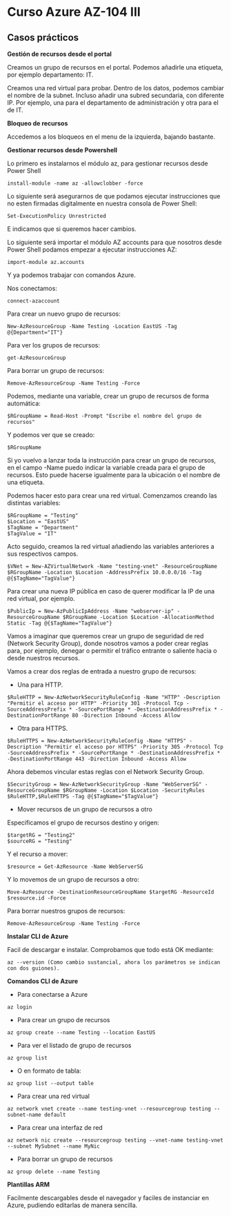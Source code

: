 # Curso Azure AZ-104 III

## Casos prácticos

**Gestión de recursos desde el portal**

Creamos un grupo de recursos en el portal. Podemos añadirle una etiqueta, por ejemplo departamento: IT.

Creamos una red virtual para probar. Dentro de los datos, podemos cambiar el nombre de la subnet. Incluso añadir una subred secundaria, con diferente IP. Por ejemplo, una para el departamento de administración y otra para el de IT.

**Bloqueo de recursos**

Accedemos a los bloqueos en el menu de la izquierda, bajando bastante. 

**Gestionar recursos desde Powershell**

Lo primero es instalarnos el módulo az, para gestionar recursos desde Power Shell

``` 
install-module -name az -allowclobber -force
```

Lo siguiente será asegurarnos de que podamos ejecutar instrucciones que no esten firmadas digitalmente en nuestra consola de Power Shell:

``` 
Set-ExecutionPolicy Unrestricted
```

E indicamos que si queremos hacer cambios.

Lo siguiente será importar el módulo AZ accounts para que nosotros desde Power Shell podamos empezar a ejecutar instrucciones AZ:

```
import-module az.accounts
```

Y ya podemos trabajar con comandos Azure.

Nos conectamos:

``` 
connect-azaccount
```

Para crear un nuevo grupo de recursos:

```
New-AzResourceGroup -Name Testing -Location EastUS -Tag @{Department="IT"}
``` 

Para ver los grupos de recursos:

```
get-AzResourceGroup
```

Para borrar un grupo de recursos:

```
Remove-AzResourceGroup -Name Testing -Force
```

Podemos, mediante una variable, crear un grupo de recursos de forma automática:

```
$RGroupName = Read-Host -Prompt "Escribe el nombre del grupo de recursos"
```

Y podemos ver que se creado:

```
$RGroupName
```

Si yo vuelvo a lanzar toda la instrucción para crear un grupo de recursos, en el campo -Name puedo indicar la variable creada para el grupo de recursos. Esto puede hacerse igualmente para la ubicación o el nombre de una etiqueta.

Podemos hacer esto para crear una red virtual. Comenzamos creando las distintas variables:

```
$RGroupName = "Testing"
$Location = "EastUS"
$TagName = "Department"
$TagValue = "IT"
``` 

Acto seguido, creamos la red virtual añadiendo las variables anteriores a sus respectivos campos.

```
$VNet = New-AZVirtualNetwork -Name "testing-vnet" -ResourceGroupName $RGroupName -Location $Location -AddressPrefix 10.0.0.0/16 -Tag @{$TagName="TagValue"}
``` 

Para crear una nueva IP pública en caso de querer modificar la IP de una red virtual, por ejemplo.

```
$PublicIp = New-AzPublicIpAddress -Name "webserver-ip" -ResourceGroupName $RGroupName -Location $Location -AllocationMethod Static -Tag @{$TagName="TagValue"}
``` 

Vamos a imaginar que queremos crear un grupo de seguridad de red (Network Security Group), donde nosotros vamos a poder crear reglas para, por ejemplo, denegar o permitir el tráfico entrante o saliente hacia o desde nuestros recursos.

Vamos a crear dos reglas de entrada a nuestro grupo de recursos:

* Una para HTTP.

```
$RuleHTTP = New-AzNetworkSecurityRuleConfig -Name "HTTP" -Description "Permitir el acceso por HTTP" -Priority 301 -Protocol Tcp -SourceAddressPrefix * -SourcePortRange * -DestinationAddressPrefix * -DestinationPortRange 80 -Direction Inbound -Access Allow
``` 

* Otra para HTTPS.

```
$RuleHTTPS = New-AzNetworkSecurityRuleConfig -Name "HTTPS" -Description "Permitir el acceso por HTTPS" -Priority 305 -Protocol Tcp -SourceAddressPrefix * -SourcePortRange * -DestinationAddressPrefix * -DestinationPortRange 443 -Direction Inbound -Access Allow
```

Ahora debemos vincular estas reglas con el Network Security Group. 

```
$SecurityGroup = New-AzNetworkSecurityGroup -Name "WebServerSG" -ResourceGroupName $RGroupName -Location $Location -SecurityRules $RuleHTTP,$RuleHTTPS -Tag @{$TagName="$TagValue"}
```

- Mover recursos de un grupo de recursos a otro

Especificamos el grupo de recursos destino y origen:

``` 
$targetRG = "Testing2"
$sourceRG = "Testing"
```

Y el recurso a mover:

``` 
$resource = Get-AzResource -Name WebServerSG
```

Y lo movemos de un grupo de recursos a otro:

``` 
Move-AzResource -DestinationResourceGroupName $targetRG -ResourceId $resource.id -Force
```

Para borrar nuestros grupos de recursos:

```
Remove-AzResourceGroup -Name Testing -Force
```

**Instalar CLI de Azure**

Facil de descargar e instalar. Comprobamos que todo está OK mediante:

```  
az --version (Como cambio sustancial, ahora los parámetros se indican con dos guiones).
```

**Comandos CLI de Azure**

- Para conectarse a Azure

```
az login
```

- Para crear un grupo de recursos

```
az group create --name Testing --location EastUS
``` 

- Para ver el listado de grupo de recursos

``` 
az group list
``` 

- O en formato de tabla:

```  
az group list --output table
```

- Para crear una red virtual

``` 
az network vnet create --name testing-vnet --resourcegroup testing --subnet-name default
``` 

- Para crear una interfaz de red

``` 
az network nic create --resourcegroup testing --vnet-name testing-vnet --subnet MySubnet --name MyNic
``` 

- Para borrar un grupo de recursos

```
az group delete --name Testing
```

**Plantillas ARM**

Facilmente descargables desde el navegador y faciles de instanciar en Azure, pudiendo editarlas de manera sencilla.


















